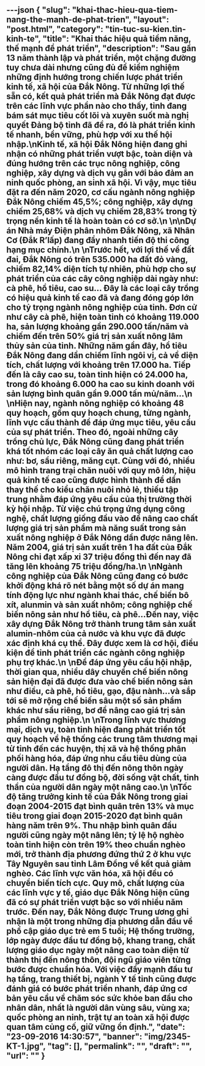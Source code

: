 ---json
{
    "slug": "khai-thac-hieu-qua-tiem-nang-the-manh-de-phat-trien",
    "layout": "post.html",
    "category": "tin-tuc-su-kien.tin-kinh-te",
    "title": "Khai thác hiệu quả tiềm năng, thế mạnh để phát triển",
    "description": "Sau gần 13 năm thành lập và phát triển, một chặng đường tuy chưa dài nhưng cũng đủ để kiểm nghiệm những định hướng trong chiến lược phát triển kinh tế, xã hội của Đắk Nông. Từ những lợi thế sẵn có, kết quả phát triển mà Đắk Nông đạt được trên các lĩnh vực phần nào cho thấy, tỉnh đang bám sát mục tiêu cốt lõi và xuyên suốt mà nghị quyết Đảng bộ tỉnh đã đề ra, đó là phát triển kinh tế nhanh, bền vững, phù hợp với xu thế hội nhập.\nKinh tế, xã hội Đắk Nông hiện đang ghi nhận có những phát triển vượt bậc, toàn diện và đúng hướng trên các trục nông nghiệp, công nghiệp, xây dựng và dịch vụ gắn với bảo đảm an ninh quốc phòng, an sinh xã hội. Vì vậy, mục tiêu đặt ra đến năm 2020, cơ cấu ngành nông nghiệp Đắk Nông chiếm 45,5%; công nghiệp, xây dựng chiếm 25,68% và dịch vụ chiếm 28,83% trong tỷ trọng nền kinh tế là hoàn toàn có cơ sở.\n \n\nDự án Nhà máy Điện phân nhôm Đắk Nông, xã Nhân Cơ (Đắk R’lấp) đang đẩy nhanh tiến độ thi công hạng mục chính.\n \nTrước hết, với lợi thế về đất đai, Đắk Nông có trên 535.000 ha đất đỏ vàng, chiếm 82,14% diện tích tự nhiên, phù hợp cho sự phát triển của các cây công nghiệp dài ngày như: cà phê, hồ tiêu, cao su… Đây là các loại cây trồng có hiệu quả kinh tế cao đã và đang đóng góp lớn cho tỷ trọng ngành nông nghiệp của tỉnh. Đơn cử như cây cà phê, hiện toàn tỉnh có khoảng 119.000 ha, sản lượng khoảng gần 290.000 tấn/năm và chiếm đến trên 50% giá trị sản xuất nông lâm thủy sản của tỉnh. Những năm gần đây, hồ tiêu Đắk Nông đang dần chiếm lĩnh ngôi vị, cả về diện tích, chất lượng với khoảng trên 17.000 ha.  Tiếp đến là cây cao su, toàn tỉnh hiện có 24.000 ha, trong đó khoảng 6.000 ha cao su kinh doanh với sản lượng bình quân gần 9.000 tấn mủ/năm…\n \nHiện nay, ngành nông nghiệp có khoảng 48 quy hoạch, gồm quy hoạch chung, từng ngành, lĩnh vực cấu thành để đáp ứng mục tiêu, yêu cầu của sự phát triển. Theo đó, ngoài những cây trồng chủ lực, Đắk Nông cũng đang phát triển khá tốt nhóm các loại cây ăn quả chất lượng cao như: bơ, sầu riêng, măng cụt. Cùng với đó, nhiều mô hình trang trại chăn nuôi với quy mô lớn, hiệu quả kinh tế cao cũng được hình thành để dần thay thế cho kiểu chăn nuôi nhỏ lẻ, thiếu tập trung nhằm đáp ứng yêu cầu của thị trường thời kỳ hội nhập. Từ việc chú trọng ứng dụng công nghệ, chất lượng giống đầu vào để nâng cao chất lượng giá trị sản phẩm mà năng suất trong sản xuất nông nghiệp ở Đắk Nông dần được nâng lên. Năm 2004, giá trị sản xuất trên 1 ha đất của Đắk Nông chỉ đạt xấp xỉ 37 triệu đồng thì đến nay đã tăng lên khoảng 75 triệu đồng/ha.\n \nNgành công nghiệp của Đắk Nông cũng đang có bước khởi động khá rõ nét bằng một số dự án mang tính động lực như ngành khai thác, chế biến bô xít, alunmin và sản xuất nhôm; công nghiệp chế biến nông sản như hồ tiêu, cà phê…Đến nay, việc xây dựng Đắk Nông trở thành trung tâm sản xuất alumin-nhôm của cả nước và khu vực đã được xác định khá cụ thể. Đây được xem là cơ hội, điều kiện để tỉnh phát triển các ngành công nghiệp phụ trợ khác.\n \nĐể đáp ứng yêu cầu hội nhập, thời gian qua, nhiều dây chuyền chế biến nông sản hiện đại đã được đưa vào chế biến nông sản như điều, cà phê, hồ tiêu, gạo, đậu nành…và sắp tới sẽ mở rộng chế biến sâu một số sản phẩm khác như sầu riêng, bơ để nâng cao giá trị sản phẩm nông nghiệp.\n \nTrong lĩnh vực thương mại, dịch vụ, toàn tỉnh hiện đang phát triển tốt quy hoạch về hệ thống các trung tâm thương mại từ tỉnh đến các huyện, thị xã và hệ thống phân phối hàng hóa, đáp ứng nhu cầu tiêu dùng của người dân. Hạ tầng đô thị đến nông thôn ngày càng được đầu tư đồng bộ, đời sống vật chất, tinh thần của người dân ngày một nâng cao.\n \nTốc độ tăng trưởng kinh tế của Đắk Nông trong giai đoạn 2004-2015 đạt bình quân trên 13% và mục tiêu trong giai đoạn 2015-2020 đạt bình quân hàng năm trên 9%. Thu nhập bình quân đầu người cũng ngày một nâng lên; tỷ lệ hộ nghèo toàn tỉnh hiện còn trên 19% theo chuẩn nghèo mới, trở thành địa phương đứng thứ 2 ở khu vực Tây Nguyên sau tỉnh Lâm Đồng về kết quả giảm nghèo. Các lĩnh vực văn hóa, xã hội đều có chuyển biến tích cực. Quy mô, chất lượng của các lĩnh vực y tế, giáo dục Đắk Nông hiện cũng đã có sự phát triển vượt bậc so với nhiều năm trước. Đến nay, Đắk Nông được Trung ương ghi nhận là một trong những địa phương dẫn đầu về phổ cập giáo dục trẻ em 5 tuổi; Hệ thống trường, lớp ngày được đầu tư đồng bộ, khang trang, chất lượng giáo dục ngày một nâng cao toàn diện từ thành thị đến nông thôn, đội ngũ giáo viên từng bước được chuẩn hóa. Với việc đẩy mạnh đầu tư hạ tầng, trang thiết bị, ngành Y tế tỉnh cũng được đánh giá có bước phát triển nhanh, đáp ứng cơ bản yêu cầu về chăm sóc sức khỏe ban đầu cho nhân dân, nhất là người dân vùng sâu, vùng xa; quốc phòng an ninh, trật tự an toàn xã hội được quan tâm củng cố, giữ vững ổn định.",
    "date": "23-09-2016 14:30:57",
    "banner": "img/2345-KT-1.jpg",
    "tag": [],
    "permalink": "",
    "draft": "",
    "url": ""
}
---
